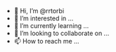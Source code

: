 - 👋 Hi, I’m @rrtorbi
- 👀 I’m interested in ...
- 🌱 I’m currently learning ...
- 💞️ I’m looking to collaborate on ...
- 📫 How to reach me ...

<!---
rrtorbi/rrtorbi is a ✨ special ✨ repository because its `README.md` (this file) appears on your GitHub profile.
You can click the Preview link to take a look at your changes.
--->
